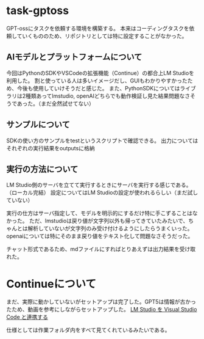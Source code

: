 # task-gptoss
GPT-ossにタスクを依頼する環境を構築する。
本来はコーディングタスクを依頼していくもののため、リポジトリとしては特に設定することがなかった。

## AIモデルとプラットフォームについて
今回はPythonのSDKやVSCodeの拡張機能（Continue）の都合上LM Studioを利用した。
割と使っている人は多いイメージだし、GUIもわかりやすかったため、今後も使用していけそうだと感じた。
また、PythonSDKについてはライブラリは2種類あってlmstudio, openAIどちらでも動作検証し見た結果問題なさそうであった。（まだ全然試せてない）

## サンプルについて
SDKの使い方のサンプルをtestというスクリプトで確認できる。
出力についてはそれぞれの実行結果をoutputsに格納


## 実行の方法について
LM Studio側のサーバを立てて実行するときにサーバを実行する感じである。（ローカル完結）
設定についてはLM Studioの設定が使われるらしい（まだ試していない）

実行の仕方はサーバ指定して、モデルを明示的にするだけ特に手こずることはなかった。
ただ、lmstudioは戻り値が文字列以外も帰ってきていたみたいで、ちゃんとは解析していないが文字列のみ受け付けるようにしたらうまくいった。
openaiについては特にそのまま戻り値をテキスト化して問題なさそうだった。

チャット形式であるため、mdファイルにすればとりあえずは出力結果を受け取れた。


# Continueについて
まだ、実際に動かしていないがセットアップは完了した。GPT5は情報が古かったため、動画を参考にしながらセットアップした。
[LM Studio を Visual Studio Code と連携する](https://youtu.be/mpz4oDJ7Ctk?si=n2LE1JW6CK6Byafd)

仕様としては作業フォルダ内をすべて見てくれているみたいである。